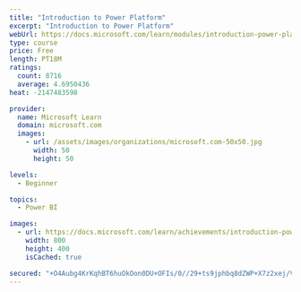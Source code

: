```yaml
---
title: "Introduction to Power Platform"
excerpt: "Introduction to Power Platform"
webUrl: https://docs.microsoft.com/learn/modules/introduction-power-platform/
type: course
price: Free
length: PT18M
ratings:
  count: 8716
  average: 4.6950436
heat: -2147483598

provider:
  name: Microsoft Learn
  domain: microsoft.com
  images:
    - url: /assets/images/organizations/microsoft.com-50x50.jpg
      width: 50
      height: 50

levels:
  - Beginner

topics:
  - Power BI

images:
  - url: https://docs.microsoft.com/learn/achievements/introduction-power-platform-social.png
    width: 800
    height: 400
    isCached: true

secured: "+O4Aubg4KrKqhBT6huOkOon0DU+OFIs/0//29+ts9jphbq8dZWP+X7z2xej/VPyh+bvhFvl8bg4O1q/aET5sKMPQP6Fo7WZ6VzkHJdIQfRIFpRAxFBpKKpPj6k1Fr6HlaOiykHa9gnDvYRkUh4TmbMYWbkp0Pq5Xj+3A6GMBEnF1XMiBCy8t+5ZhOpbj0QmmdNmlZrBc5o0pT/NWybMITlSpWCNvQeWSDlUJdpYBCElzbEj5iDE+QtgQBaf3u1HHjpc1MAdCDcehuDnDO508pObZ+rIX493ob/vAHj2Q53epkHAvKIxiPAaqkFQKqbycRi3xgayeN8aoFs6eUH6vNoN/s9ZV/V52215lwLRvysmIHZ2Ysh5z+QRkFwqK0gxuc2aDj7XYemnskNXxGo0AzD7OomtW4Ed6/hF5b1xfcpU=;qG17SqjuL7J9avAW8/sqLQ=="
---
```



